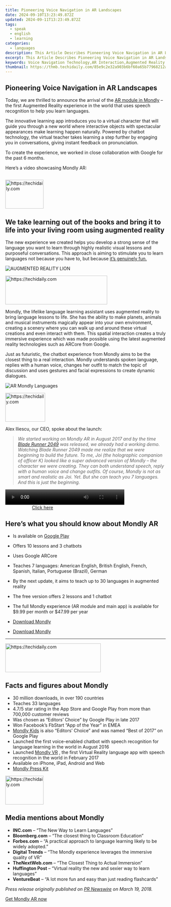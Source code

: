 ```yaml
---
title: Pioneering Voice Navigation in AR Landscapes
date: 2024-09-10T13:23:49.872Z
updated: 2024-09-11T13:23:49.872Z
tags:
  - speak
  - english
  - learning
categories:
  - languages
description: This Article Describes Pioneering Voice Navigation in AR Landscapes
excerpt: This Article Describes Pioneering Voice Navigation in AR Landscapes
keywords: Voice Navigation Technology,AR Interaction,Augmented Reality Navigation Solutions,Voice-Controlled Augmented Reality Apps,Innovative AR Navigation Systems,AR Landscape Interaction,Next-Generation AR Navigation
thumbnail: https://thmb.techidaily.com/85e9c2e32a903b6bf60a65b77968212abbcf7690eb44299839f1e9c463cd1ddf.jpg
---
```


## Pioneering Voice Navigation in AR Landscapes

 Today, we are thrilled to announce the arrival of the [AR module in Mondly](https://shop.mondly.com/affiliate.php?ACCOUNT=ATISTUDI&AFFILIATE=108875&PATH=https://www.mondly.com?AFFILIATE=108875) – the first Augmented Reality experience in the world that uses speech recognition to help you learn languages.

 The innovative learning app introduces you to a virtual character that will guide you through a new world where interactive objects with spectacular appearances make learning happen naturally. Powered by chatbot technology, the virtual teacher takes learning a step further by engaging you in conversations, giving instant feedback on pronunciation.

 To create the experience, we worked in close collaboration with Google for the past 6 months.

Here’s a video showcasing Mondly AR:

##





<!-- affiliate ads begin -->
<a href="https://aligracehair.sjv.io/c/5597632/2135363/19272" target="_top" id="2135363">
  <img src="//a.impactradius-go.com/display-ad/19272-2135363" border="0" alt="https://techidaily.com" width="120" height="90"/>
</a>
<img height="0" width="0" src="https://aligracehair.sjv.io/i/5597632/2135363/19272" style="position:absolute;visibility:hidden;" border="0" />
<!-- affiliate ads end -->




## We take learning out of the books and bring it to life into your living room using augmented reality

 The new experience we created helps you develop a strong sense of the language you want to learn through highly realistic visual lessons and purposeful conversations. This approach is aiming to stimulate you to learn languages not because you have to, but because [it’s genuinely fun.](https://shop.mondly.com/affiliate.php?ACCOUNT=ATISTUDI&AFFILIATE=108875&PATH=https://www.mondly.com?AFFILIATE=108875)

![AUGMENTED REALITY LION](https://media.giphy.com/media/ckAvyr8RNxvc0Tbued/giphy.gif "Introducing The First Augmented Reality Language App With Speech Recognition 2")





<!-- affiliate ads begin -->
<a href="https://wigfever.sjv.io/c/5597632/2014850/22899" target="_top" id="2014850">
  <img src="//a.impactradius-go.com/display-ad/22899-2014850" border="0" alt="https://techidaily.com" width="320" height="90"/>
</a>
<img height="0" width="0" src="https://wigfever.sjv.io/i/5597632/2014850/22899" style="position:absolute;visibility:hidden;" border="0" />
<!-- affiliate ads end -->




 Mondly, the lifelike language learning assistant uses augmented reality to bring language lessons to life. She has the ability to make planets, animals and musical instruments magically appear into your own environment, creating a scenery where you can walk up and around these virtual creations and even interact with them. This spatial interaction creates a truly immersive experience which was made possible using the latest augmented reality technologies such as ARCore from Google.

 Just as futuristic, the chatbot experience from Mondly aims to be the closest thing to a real interaction. Mondly understands spoken language, replies with a human voice, changes her outfit to match the topic of discussion and uses gestures and facial expressions to create dynamic dialogues.

![AR Mondly Languages](https://media.giphy.com/media/5eF84ByiI55ql9Xyrk/giphy.gif "Introducing The First Augmented Reality Language App With Speech Recognition 3")





<!-- affiliate ads begin -->
<a href="https://aligracehair.sjv.io/c/5597632/2135395/19272" target="_top" id="2135395">
  <img src="//a.impactradius-go.com/display-ad/19272-2135395" border="0" alt="https://techidaily.com" width="125" height="90"/>
</a>
<img height="0" width="0" src="https://aligracehair.sjv.io/i/5597632/2135395/19272" style="position:absolute;visibility:hidden;" border="0" />
<!-- affiliate ads end -->




Alex Iliescu, our CEO, spoke about the launch:

> _We started working on Mondly AR in August 2017 and by the time [Blade Runner 2049](http://www.imdb.com/title/tt1856101/) was released, we already had a working demo. Watching Blade Runner 2049 made me realize that we were beginning to build the future. To me, Joi (the holographic companion of officer K) looked like a super advanced version of Mondly – the character we were creating. They can both understand speech, reply with a human voice and change outfits. Of course, Mondly is not as smart and realistic as Joi. Yet. But she can teach you 7 languages. And this is just the beginning._





<!-- affiliate ads begin -->
<span id="1936838">
					<video width="374" height="48" style="cursor:pointer"
           poster="//a.impactradius-go.com/display-clicktoplayimage/1936838.png"
           onclick="if(!this.playClicked){this.play();this.setAttribute('controls',true);this.playClicked=true;}">
	   <source src="//a.impactradius-go.com/display-ad/18409-1936838">
	   <img src="//a.impactradius-go.com/display-clicktoplayimage/1936838.png" style="border: none; height: 100%; width: 100%; object-fit: contain">
	</video>
	<div style="width:234px;text-align:center"><a href="javascript:window.open(decodeURIComponent('https%3A%2F%2Fcoinrule.sjv.io%2Fc%2F5597632%2F1936838%2F18409'), '_blank');void(0);">Click here</a></div>
</span>
<img height="0" width="0" src="https://imp.pxf.io/i/5597632/1936838/18409" style="position:absolute;visibility:hidden;" border="0" />
<!-- affiliate ads end -->




## Here’s what you should know about Mondly AR

* Is available on [Google Play](https://play.google.com/store/apps/details?id=com.atistudios.mondlyar.languages&hl=en)
* Offers 10 lessons and 3 chatbots
* Uses Google ARCore
* Teaches 7 languages: American English, British English, French, Spanish, Italian, Portuguese (Brazil), German
* By the next update, it aims to teach up to 30 languages in augmented reality
* The free version offers 2 lessons and 1 chatbot
* The full Mondly experience (AR module and main app) is available for $9.99 per month or $47.99 per year

* [Download Mondly](https://www.facebook.com/sharer/sharer.php?u=https%3A%2F%2Fwww.mondly.com%2Fblog%2Fintroducing-first-augmented-reality-language-app-speech-recognition%2F&t=Introducing+the+First+Augmented+Reality+Language+App+with+Speech+Recognition "Share on Facebook")
* [Download Mondly](https://shop.mondly.com/affiliate.php?ACCOUNT=ATISTUDI&AFFILIATE=108875&PATH=https://www.mondly.com?AFFILIATE=108875)

---





<!-- affiliate ads begin -->
<a href="https://aligracehair.sjv.io/c/5597632/2115932/19272" target="_top" id="2115932">
  <img src="//a.impactradius-go.com/display-ad/19272-2115932" border="0" alt="https://techidaily.com" width="300" height="90"/>
</a>
<img height="0" width="0" src="https://aligracehair.sjv.io/i/5597632/2115932/19272" style="position:absolute;visibility:hidden;" border="0" />
<!-- affiliate ads end -->




## Facts and figures about Mondly

* 30 million downloads, in over 190 countries
* Teaches 33 languages
* 4.7/5 star rating in the App Store and Google Play from more than 700,000 customer reviews
* Was chosen as “Editors’ Choice” by Google Play in late 2017
* Won Facebook’s FbStart “App of the Year” in EMEA
* [Mondly Kids](https://play.google.com/store/apps/details?id=com.atistudios.mondly.kids.languages) is also “Editors’ Choice” and was named “Best of 2017” on Google Play
* Launched the first voice-enabled chatbot with speech recognition for language learning in the world in August 2016
* Launched [Mondly VR](https://www.oculus.com/experiences/quest/4214902388537196/?utm%5Fsource=mondly&utm%5Fcampaign=blog&utm%5Fchannel=direct) , the first Virtual Reality language app with speech recognition in the world in February 2017
* Available on iPhone, iPad, Android and Web
* [Mondly Press Kit](https://www.dropbox.com/sh/vo4j5214zvwdxy5/AAC20VxIgpuiEe7ED2%5F37VNEa?dl=0)





<!-- affiliate ads begin -->
<a href="https://aligracehair.sjv.io/c/5597632/2135349/19272" target="_top" id="2135349">
  <img src="//a.impactradius-go.com/display-ad/19272-2135349" border="0" alt="https://techidaily.com" width="120" height="90"/>
</a>
<img height="0" width="0" src="https://aligracehair.sjv.io/i/5597632/2135349/19272" style="position:absolute;visibility:hidden;" border="0" />
<!-- affiliate ads end -->




## Media mentions about Mondly

* **INC.com** – “The New Way to Learn Languages”
* **Bloomberg.com** – “The closest thing to Classroom Education”
* **Forbes.com** – “A practical approach to language learning likely to be widely adopted.”
* **Digital Trends** – “The Mondly experience leverages the immersive quality of VR”
* **TheNextWeb.com** – “The Closest Thing to Actual Immersion”
* **Huffington Post** – “Virtual reality the new and sexier way to learn languages”
* **VentureBeat** – “A lot more fun and easy than just reading flashcards”

 _Press release originally published on [PR Newswire](https://www.prnewswire.com/news-releases/mondly-launches-the-first-augmented-reality-experience-that-uses-speech-recognition-to-teach-languages-677259213.html) on March 19, 2018._

[Get Mondly AR now](https://play.google.com/store/apps/details?id=com.atistudios.mondlyar.languages&hl=en "Get Mondly AR now")

<ins class="adsbygoogle"
     style="display:block"
     data-ad-format="autorelaxed"
     data-ad-client="ca-pub-7571918770474297"
     data-ad-slot="1223367746"></ins>



<ins class="adsbygoogle"
     style="display:block"
     data-ad-client="ca-pub-7571918770474297"
     data-ad-slot="8358498916"
     data-ad-format="auto"
     data-full-width-responsive="true"></ins>














